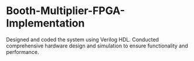 # Booth-Multiplier-FPGA-Implementation
Designed and coded the system using Verilog HDL. Conducted comprehensive hardware design and simulation to ensure functionality and performance.
